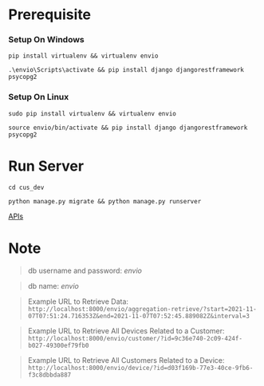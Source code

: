


# Prerequisite

### Setup On Windows

```console 
pip install virtualenv && virtualenv envio
```

```console 
.\envio\Scripts\activate && pip install django djangorestframework psycopg2
```

### Setup On Linux

```console 
sudo pip install virtualenv && virtualenv envio
```

```console 
source envio/bin/activate && pip install django djangorestframework psycopg2
```

# Run Server

```console 
cd cus_dev
```

```console 
python manage.py migrate && python manage.py runserver
```

[APIs](http://localhost:8000/envio)

# Note

> db username and password: _envio_

> db name: _envio_

> Example URL to Retrieve Data: ```http://localhost:8000/envio/aggregation-retrieve/?start=2021-11-07T07:51:24.716353Z&end=2021-11-07T07:52:45.889082Z&interval=3```

> Example URL to Retrieve All Devices Related to a Customer: ```http://localhost:8000/envio/customer/?id=9c36e740-2c09-424f-b027-49300ef79fb0```

> Example URL to Retrieve All Customers Related to a Device: ```http://localhost:8000/envio/device/?id=d03f169b-77e3-40ce-9fb6-f3c8dbbda887```